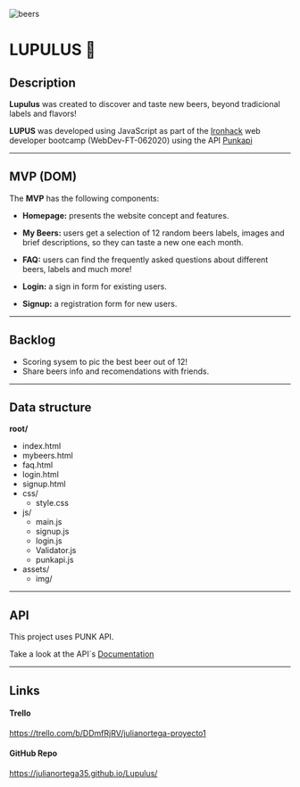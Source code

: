 ![beers](https://images.unsplash.com/photo-1436076863939-06870fe779c2?ixlib=rb-1.2.1&ixid=eyJhcHBfaWQiOjEyMDd9&auto=format&fit=crop&w=1050&q=80)

# LUPULUS 🍻

## Description

**Lupulus** was created to discover and taste new beers, beyond tradicional labels and flavors!



**LUPUS** was developed using JavaScript as part of the [Ironhack](https://www.ironhack.com/) web developer bootcamp (WebDev-FT-062020) using the API [Punkapi](https://punkapi.com/documentation/v2)

------

## MVP (DOM)

The **MVP** has the following components:

- **Homepage:**  presents the website concept and features. 

- **My Beers:** users get a selection of 12 random beers labels, images and brief descriptions, so they can taste a new one each month.

- **FAQ:** users can find the frequently asked questions about different beers, labels and much more!

- **Login:** a sign in form for existing users.

- **Signup:** a registration form for new users.

  

------

## Backlog

- Scoring sysem to pic the best beer out of 12!
- Share beers info and recomendations with friends.


------

## Data structure

**root/**

- index.html
- mybeers.html
- faq.html
- login.html
- signup.html
- css/
  - style.css
- js/
  - main.js
  - signup.js
  - login.js
  - Validator.js
  - punkapi.js
- assets/
  - img/

------

## API

This project uses PUNK API. 

Take a look at the API´s [Documentation](https://punkapi.com/documentation/v2)

------

## Links

#### Trello

https://trello.com/b/DDmfRjRV/julianortega-proyecto1



#### GitHub Repo

https://julianortega35.github.io/Lupulus/



